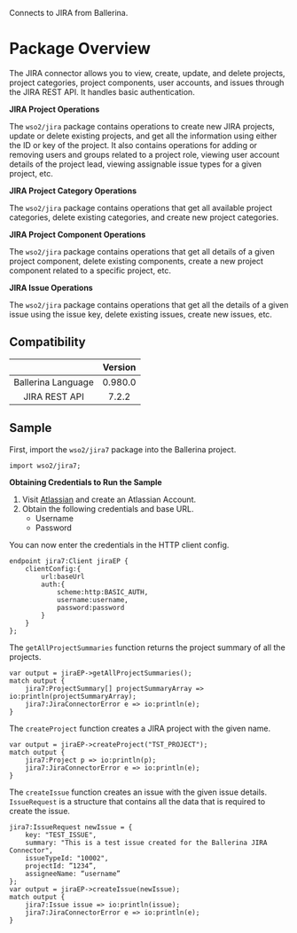 Connects to JIRA from Ballerina. 

# Package Overview

The JIRA connector allows you to view, create, update, and delete projects, project categories, project components, user 
accounts, and issues through the JIRA REST API. It handles basic authentication.

**JIRA Project Operations**

The `wso2/jira` package contains operations to create new JIRA projects, update or delete existing projects, and get all 
the information using either the ID or key of the project. It also contains operations for adding or removing users and 
groups related to a project role, viewing user account details of the project lead, viewing assignable issue types for a 
given project, etc.

**JIRA Project Category Operations**

The `wso2/jira` package contains operations that get all available project categories, delete existing categories, and 
create new project categories.

**JIRA Project Component Operations**

The `wso2/jira` package contains operations that get all details of a given project component, delete existing 
components, create a new project component related to a specific project, etc.

**JIRA Issue Operations**

The `wso2/jira` package contains operations that get all the details of a given issue using the issue key, delete existing 
issues, create new issues, etc.

## Compatibility
|                    |    Version     |  
|:------------------:|:--------------:|
| Ballerina Language |    0.980.0     |
| JIRA REST API      |    7.2.2       |  

## Sample
First, import the `wso2/jira7` package into the Ballerina project.
```ballerina
import wso2/jira7;
```
**Obtaining Credentials to Run the Sample**

1. Visit [Atlassian](https://id.atlassian.com/signup) and create an Atlassian Account.
2. Obtain the following credentials and base URL.
    * Username
    * Password  

You can now enter the credentials in the HTTP client config.
```ballerina
endpoint jira7:Client jiraEP {
    clientConfig:{
        url:baseUrl
        auth:{
            scheme:http:BASIC_AUTH,
            username:username,
            password:password
        }
    }
};
```
The `getAllProjectSummaries` function returns the project summary of all the projects.
```ballerina
var output = jiraEP->getAllProjectSummaries();
match output {
    jira7:ProjectSummary[] projectSummaryArray => io:println(projectSummaryArray);
    jira7:JiraConnectorError e => io:println(e);
}
```
The `createProject` function creates a JIRA project with the given name.
```ballerina
var output = jiraEP->createProject("TST_PROJECT");
match output {
    jira7:Project p => io:println(p);
    jira7:JiraConnectorError e => io:println(e);
}
```
The `createIssue` function creates an issue with the given issue details. `IssueRequest` is a structure that contains all 
the data that is required to create the issue. 
```ballerina
jira7:IssueRequest newIssue = {
    key: "TEST_ISSUE",
    summary: "This is a test issue created for the Ballerina JIRA Connector",
    issueTypeId: "10002",
    projectId: ”1234”,
    assigneeName: “username”
};
var output = jiraEP->createIssue(newIssue);
match output {
    jira7:Issue issue => io:println(issue);
    jira7:JiraConnectorError e => io:println(e);
}
```